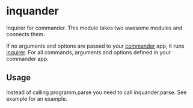 inquander
=========

Inquirer for commander.
This module takes two awesome modules and connects them.

If no arguments and options are passed to your [commander](https://github.com/visionmedia/commander.js) app, it runs [inquirer](https://github.com/SBoudrias/Inquirer.js). For all commands, arguments and options defined in your commander app.


Usage
-----

Instead of calling programm.parse you need to call inquander.parse.
See example for an example.

